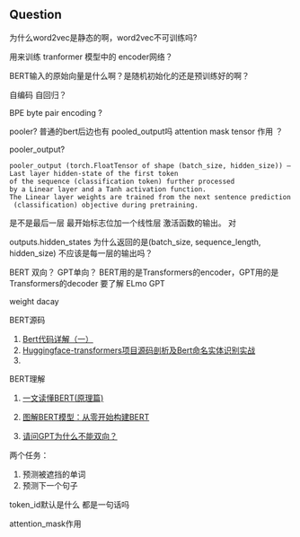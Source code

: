 ## Question

为什么word2vec是静态的啊，word2vec不可训练吗?

用来训练 tranformer 模型中的 encoder网络？

BERT输入的原始向量是什么啊？是随机初始化的还是预训练好的啊？

自编码 自回归？

BPE byte pair encoding ?

pooler?
普通的bert后边也有 pooled_output吗
attention mask tensor 作用 ？

pooler_output?
```
pooler_output (torch.FloatTensor of shape (batch_size, hidden_size)) – Last layer hidden-state of the first token
of the sequence (classification token) further processed 
by a Linear layer and a Tanh activation function. 
The Linear layer weights are trained from the next sentence prediction
 (classification) objective during pretraining.
```
是不是最后一层 最开始标志位加一个线性层 激活函数的输出。 对


outputs.hidden_states 为什么返回的是(batch_size, sequence_length, hidden_size)
不应该是每一层的输出吗？

BERT 双向？ GPT单向？ BERT用的是Transformers的encoder，GPT用的是Transformers的decoder
要了解 ELmo GPT

weight dacay


BERT源码

1. [Bert代码详解（一）](https://blog.csdn.net/cpluss/article/details/88418176)
2. [Huggingface-transformers项目源码剖析及Bert命名实体识别实战](https://blog.csdn.net/weixin_36949593/article/details/106515904)
3. 

BERT理解
1. [一文读懂BERT(原理篇)](https://blog.csdn.net/jiaowoshouzi/article/details/89073944)

2. [图解BERT模型：从零开始构建BERT](https://cloud.tencent.com/developer/article/1389555)

3. [请问GPT为什么不能双向？](https://www.zhihu.com/question/322034410)




两个任务：
1. 预测被遮挡的单词
2. 预测下一个句子

token_id默认是什么 都是一句话吗

attention_mask作用





